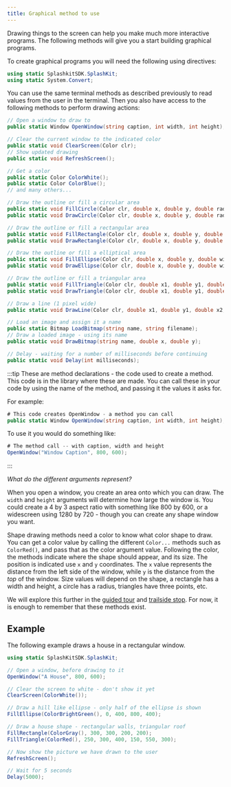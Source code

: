```yaml
---
title: Graphical method to use
---
```


Drawing things to the screen can help you make much more interactive programs. The following methods will give you a start building graphical programs.

To create graphical programs you will need the following using directives:

```cs
using static SplashkitSDK.SplashKit;
using static System.Convert;
```

You can use the same terminal methods as described previously to read values from the user in the terminal. Then you also have access to the following methods to perform drawing actions:

```cs
// Open a window to draw to
public static Window OpenWindow(string caption, int width, int height);

// Clear the current window to the indicated color
public static void ClearScreen(Color clr);
// Show updated drawing
public static void RefreshScreen();

// Get a color
public static Color ColorWhite();
public static Color ColorBlue();
// and many others...

// Draw the outline or fill a circular area
public static void FillCircle(Color clr, double x, double y, double radius);
public static void DrawCircle(Color clr, double x, double y, double radius);

// Draw the outline or fill a rectangular area
public static void FillRectangle(Color clr, double x, double y, double width, double height);
public static void DrawRectangle(Color clr, double x, double y, double width, double height);

// Draw the outline or fill a elliptical area
public static void FillEllipse(Color clr, double x, double y, double width, double height);
public static void DrawEllipse(Color clr, double x, double y, double width, double height);

// Draw the outline or fill a triangular area
public static void FillTriangle(Color clr, double x1, double y1, double x2, double y2, double x3, double y3);
public static void DrawTriangle(Color clr, double x1, double y1, double x2, double y2, double x3, double y3);

// Draw a line (1 pixel wide)
public static void DrawLine(Color clr, double x1, double y1, double x2, double y2);

// Load an image and assign it a name
public static Bitmap LoadBitmap(string name, string filename);
// Draw a loaded image - using its name
public static void DrawBitmap(string name, double x, double y);

// Delay - waiting for a number of milliseconds before continuing
public static void Delay(int milliseconds);
```

:::tip
These are method declarations - the code used to create a method. This code is in the library where these are made. You can call these in your code by using the name of the method, and passing it the values it asks for.

For example:
```cs
# This code creates OpenWindow - a method you can call
public static Window OpenWindow(string caption, int width, int height);
```

To use it you would do something like:
```cs
# The method call -- with caption, width and height
OpenWindow("Window Caption", 800, 600);
```
:::

*What do the different arguments represent?*

When you open a window, you create an area onto which you can draw. The `width` and `height` arguments will determine how large the window is. You could create a 4 by 3 aspect ratio with something like 800 by 600, or a widescreen using 1280 by 720 - though you can create any shape window you want.

Shape drawing methods need a color to know what color shape to draw. You can get a color value by calling the different `Color...` methods such as `ColorRed()`, and pass that as the color argument value. Following the color, the methods indicate where the shape should appear, and its size. The position is indicated use `x` and `y` coordinates. The `x` value represents the distance from the left side of the window, while `y` is the distance from the *top* of the window. Size values will depend on the shape, a rectangle has a width and height, a circle has a radius, triangles have three points, etc.

We will explore this further in the [guided tour](/book/part-1-instructions/1-sequence-and-data/1-tour/00-overview) and [trailside stop](/book/part-1-instructions/1-sequence-and-data/2-trailside/11-2-graphics). For now, it is enough to remember that these methods exist.

## Example

The following example draws a house in a rectangular window.

```csharp
using static SplashKitSDK.SplashKit;

// Open a window, before drawing to it
OpenWindow("A House", 800, 600);

// Clear the screen to white - don't show it yet
ClearScreen(ColorWhite());

// Draw a hill like ellipse - only half of the ellipse is shown
FillEllipse(ColorBrightGreen(), 0, 400, 800, 400);

// Draw a house shape - rectangular walls, triangular roof
FillRectangle(ColorGray(), 300, 300, 200, 200);
FillTriangle(ColorRed(), 250, 300, 400, 150, 550, 300);

// Now show the picture we have drawn to the user
RefreshScreen();

// Wait for 5 seconds
Delay(5000);
```
